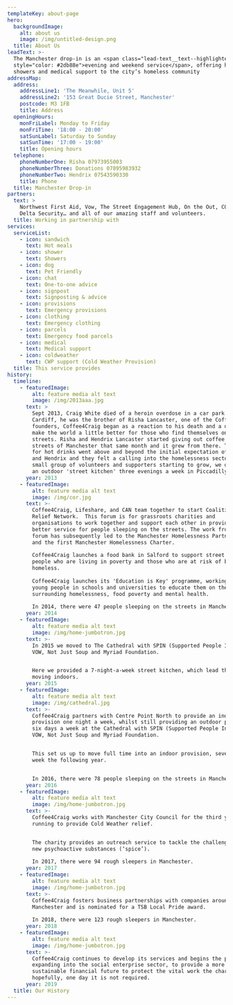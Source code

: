 ```yaml
---
templateKey: about-page
hero:
  backgroundImage:
    alt: about us
    image: /img/untitled-design.png
  title: About Us
leadText: >-
  The Manchester drop-in is an <span class="lead-text__text--highlighted"
  style="color: #2db88e">evening and weekend service</span>, offering hot meals,
  showers and medical support to the city’s homeless community
addressMap:
  address:
    addressLine1: 'The Meanwhile, Unit 5'
    addressLine2: '153 Great Ducie Street, Manchester'
    postcode: M3 1FB
    title: Address
  openingHours:
    monFriLabel: Monday to Friday
    monFriTime: '18:00 - 20:00'
    satSunLabel: Saturday to Sunday
    satSunTime: '17:00 - 19:00'
    title: Opening hours
  telephone:
    phoneNumberOne: Risha 07973955003
    phoneNumberThree: Donations 07895983932
    phoneNumberTwo: Hendrix 07543590330
    title: Phone
  title: Manchester Drop-in
partners:
  text: >
    Northwest First Aid, Vow, The Street Engagement Hub, On the Out, COR and
    Delta Security… and all of our amazing staff and volunteers.
  title: Working in partnership with
services:
  serviceList:
    - icon: sandwich
      text: Hot meals
    - icon: shower
      text: Showers
    - icon: dog
      text: Pet Friendly
    - icon: chat
      text: One-to-one advice
    - icon: signpost
      text: Signposting & advice
    - icon: provisions
      text: Emergency provisions
    - icon: clothing
      text: Emergency clothing
    - icon: parcels
      text: Emergency food parcels
    - icon: medical
      text: Medical support
    - icon: coldweather
      text: CWP support (Cold Weather Provision)
  title: This service provides
history:
  timeline:
    - featuredImage:
        alt: feature media alt text
        image: /img/2013aaa.jpg
      text: >
        Sept 2013, Craig White died of a heroin overdose in a car park in
        Cardiff, he was the brother of Risha Lancaster, one of the Coffee4Craig
        founders, Coffee4Craig began as a reaction to his death and a desire to
        make the world a little better for those who find themselves on the
        streets. Risha and Hendrix Lancaster started giving out coffee on the
        streets of Manchester that same month and it grew from there. The demand
        for hot drinks went above and beyond the initial expectation of Risha
        and Hendrix and they felt a calling into the homelessness sector. With a
        small group of volunteers and supporters starting to grow, we developed
        an outdoor 'street kitchen' three evenings a week in Piccadilly Gardens.
      year: 2013
    - featuredImage:
        alt: feature media alt text
        image: /img/cor.jpg
      text: >-
        Coffee4Craig, Lifeshare, and CAN team together to start Coalition of
        Relief Network.  This forum is for grassroots charities and
        organisations to work together and support each other in providing a
        better service for people sleeping on the streets. The work from this
        forum has subsequently led to the Manchester Homelessness Partnership
        and the first Manchester Homelessness Charter.
         
        Coffee4Craig launches a food bank in Salford to support street homeless
        people who are living in poverty and those who are at risk of becoming
        homeless.
         
        Coffee4Craig launches its 'Education is Key' programme, working with
        young people in schools and universities to educate them on the issues
        surrounding homelessness, food poverty and mental health. 
         
        In 2014, there were 47 people sleeping on the streets in Manchester.
      year: 2014
    - featuredImage:
        alt: feature media alt text
        image: /img/home-jumbotron.jpg
      text: >-
        In 2015 we moved to The Cathedral with SPIN (Supported People In Need),
        VOW, Not Just Soup and Myriad Foundation.


        Here we provided a 7-night-a-week street kitchen, which lead the way for
        moving indoors. 
      year: 2015
    - featuredImage:
        alt: feature media alt text
        image: /img/cathedral.jpg
      text: >-
        Coffee4Craig partners with Centre Point North to provide an indoor
        provision one night a week, whilst still providing an outdoor provision
        six days a week at the Cathedral with SPIN (Supported People In Need),
        VOW, Not Just Soup and Myriad Foundation.


        This set us up to move full time into an indoor provision, seven days a
        week the following year. 


        In 2016, there were 78 people sleeping on the streets in Manchester.
      year: 2016
    - featuredImage:
        alt: feature media alt text
        image: /img/home-jumbotron.jpg
      text: >-
        Coffee4Craig works with Manchester City Council for the third year
        running to provide Cold Weather relief. 


        The charity provides an outreach service to tackle the challenges around
        new psychoactive substances (‘spice’).
         
        In 2017, there were 94 rough sleepers in Manchester.
      year: 2017
    - featuredImage:
        alt: feature media alt text
        image: /img/home-jumbotron.jpg
      text: >-
        Coffee4Craig fosters business partnerships with companies around
        Manchester and is nominated for a TSB Local Pride award.
         
        In 2018, there were 123 rough sleepers in Manchester.
      year: 2018
    - featuredImage:
        alt: feature media alt text
        image: /img/home-jumbotron.jpg
      text: >-
        Coffee4Craig continues to develop its services and begins the process of
        expanding into the social enterprise sector, to provide a more
        sustainable financial future to protect the vital work the charity does,
        hopefully, one day it is not required. 
      year: 2019
  title: Our History
---
```


